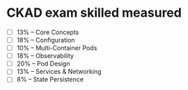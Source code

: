 # CKAD exam skilled measured

- [ ] 13% – Core Concepts
- [ ] 18% – Configuration
- [ ] 10% – Multi-Container Pods
- [ ] 18% – Observability
- [ ] 20% – Pod Design
- [ ] 13% – Services & Networking
- [ ] 8% – State Persistence
